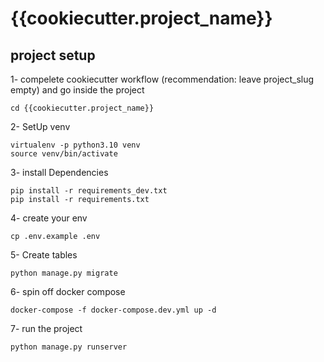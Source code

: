 # {{cookiecutter.project_name}}

## project setup

1- compelete cookiecutter workflow (recommendation: leave project_slug empty) and go inside the project
```
cd {{cookiecutter.project_name}}
```

2- SetUp venv
```
virtualenv -p python3.10 venv
source venv/bin/activate
```

3- install Dependencies
```
pip install -r requirements_dev.txt
pip install -r requirements.txt
```

4- create your env
```
cp .env.example .env
```

5- Create tables
```
python manage.py migrate
```

6- spin off docker compose
```
docker-compose -f docker-compose.dev.yml up -d
```

7- run the project
```
python manage.py runserver
```
